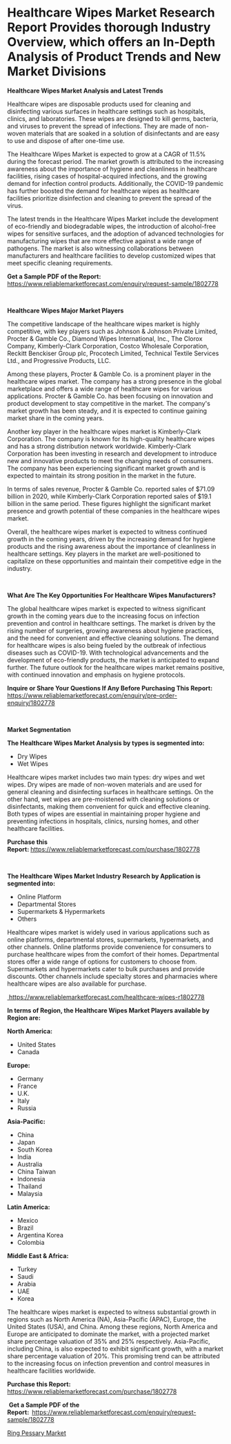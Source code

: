 <p><h1>Healthcare Wipes Market Research Report Provides thorough Industry Overview, which offers an In-Depth Analysis of Product Trends and New Market Divisions</h1></p><p><strong>Healthcare Wipes Market Analysis and Latest Trends</strong></p>
<p><p>Healthcare wipes are disposable products used for cleaning and disinfecting various surfaces in healthcare settings such as hospitals, clinics, and laboratories. These wipes are designed to kill germs, bacteria, and viruses to prevent the spread of infections. They are made of non-woven materials that are soaked in a solution of disinfectants and are easy to use and dispose of after one-time use.</p><p>The Healthcare Wipes Market is expected to grow at a CAGR of 11.5% during the forecast period. The market growth is attributed to the increasing awareness about the importance of hygiene and cleanliness in healthcare facilities, rising cases of hospital-acquired infections, and the growing demand for infection control products. Additionally, the COVID-19 pandemic has further boosted the demand for healthcare wipes as healthcare facilities prioritize disinfection and cleaning to prevent the spread of the virus.</p><p>The latest trends in the Healthcare Wipes Market include the development of eco-friendly and biodegradable wipes, the introduction of alcohol-free wipes for sensitive surfaces, and the adoption of advanced technologies for manufacturing wipes that are more effective against a wide range of pathogens. The market is also witnessing collaborations between manufacturers and healthcare facilities to develop customized wipes that meet specific cleaning requirements.</p></p>
<p><strong>Get a Sample PDF of the Report:&nbsp;</strong> <a href="https://www.reliablemarketforecast.com/enquiry/request-sample/1802778">https://www.reliablemarketforecast.com/enquiry/request-sample/1802778</a></p>
<p>&nbsp;</p>
<p><strong>Healthcare Wipes Major Market Players</strong></p>
<p><p>The competitive landscape of the healthcare wipes market is highly competitive, with key players such as Johnson & Johnson Private Limited, Procter & Gamble Co., Diamond Wipes International, Inc., The Clorox Company, Kimberly-Clark Corporation, Costco Wholesale Corporation, Reckitt Benckiser Group plc, Procotech Limited, Technical Textile Services Ltd., and Progressive Products, LLC.</p><p>Among these players, Procter & Gamble Co. is a prominent player in the healthcare wipes market. The company has a strong presence in the global marketplace and offers a wide range of healthcare wipes for various applications. Procter & Gamble Co. has been focusing on innovation and product development to stay competitive in the market. The company's market growth has been steady, and it is expected to continue gaining market share in the coming years.</p><p>Another key player in the healthcare wipes market is Kimberly-Clark Corporation. The company is known for its high-quality healthcare wipes and has a strong distribution network worldwide. Kimberly-Clark Corporation has been investing in research and development to introduce new and innovative products to meet the changing needs of consumers. The company has been experiencing significant market growth and is expected to maintain its strong position in the market in the future.</p><p>In terms of sales revenue, Procter & Gamble Co. reported sales of $71.09 billion in 2020, while Kimberly-Clark Corporation reported sales of $19.1 billion in the same period. These figures highlight the significant market presence and growth potential of these companies in the healthcare wipes market.</p><p>Overall, the healthcare wipes market is expected to witness continued growth in the coming years, driven by the increasing demand for hygiene products and the rising awareness about the importance of cleanliness in healthcare settings. Key players in the market are well-positioned to capitalize on these opportunities and maintain their competitive edge in the industry.</p></p>
<p>&nbsp;</p>
<p><strong>What Are The Key Opportunities For Healthcare Wipes Manufacturers?</strong></p>
<p><p>The global healthcare wipes market is expected to witness significant growth in the coming years due to the increasing focus on infection prevention and control in healthcare settings. The market is driven by the rising number of surgeries, growing awareness about hygiene practices, and the need for convenient and effective cleaning solutions. The demand for healthcare wipes is also being fueled by the outbreak of infectious diseases such as COVID-19. With technological advancements and the development of eco-friendly products, the market is anticipated to expand further. The future outlook for the healthcare wipes market remains positive, with continued innovation and emphasis on hygiene protocols.</p></p>
<p><strong>Inquire or Share Your Questions If Any Before Purchasing This Report:</strong> <a href="https://www.reliablemarketforecast.com/enquiry/pre-order-enquiry/1802778">https://www.reliablemarketforecast.com/enquiry/pre-order-enquiry/1802778</a></p>
<p>&nbsp;</p>
<p><strong>Market Segmentation</strong></p>
<p><strong>The Healthcare Wipes Market Analysis by types is segmented into:</strong></p>
<p><ul><li>Dry Wipes</li><li>Wet Wipes</li></ul></p>
<p><p>Healthcare wipes market includes two main types: dry wipes and wet wipes. Dry wipes are made of non-woven materials and are used for general cleaning and disinfecting surfaces in healthcare settings. On the other hand, wet wipes are pre-moistened with cleaning solutions or disinfectants, making them convenient for quick and effective cleaning. Both types of wipes are essential in maintaining proper hygiene and preventing infections in hospitals, clinics, nursing homes, and other healthcare facilities.</p></p>
<p><strong>Purchase this Report:&nbsp;</strong><a href="https://www.reliablemarketforecast.com/purchase/1802778">https://www.reliablemarketforecast.com/purchase/1802778</a></p>
<p>&nbsp;</p>
<p><strong>The Healthcare Wipes Market Industry Research by Application is segmented into:</strong></p>
<p><ul><li>Online Platform</li><li>Departmental Stores</li><li>Supermarkets & Hypermarkets</li><li>Others</li></ul></p>
<p><p>Healthcare wipes market is widely used in various applications such as online platforms, departmental stores, supermarkets, hypermarkets, and other channels. Online platforms provide convenience for consumers to purchase healthcare wipes from the comfort of their homes. Departmental stores offer a wide range of options for customers to choose from. Supermarkets and hypermarkets cater to bulk purchases and provide discounts. Other channels include specialty stores and pharmacies where healthcare wipes are also available for purchase.</p></p>
<p><a href="https://www.reliablemarketforecast.com/healthcare-wipes-r1802778">&nbsp;https://www.reliablemarketforecast.com/healthcare-wipes-r1802778</a></p>
<p><strong>In terms of Region, the Healthcare Wipes Market Players available by Region are:</strong></p>
<p>
    <p> <strong> North America: </strong>
        <ul>
            <li>United States</li>
            <li>Canada</li>
        </ul>
        </p> 
    <p> <strong> Europe: </strong>
        <ul>
            <li>Germany</li>
            <li>France</li>
            <li>U.K.</li>
            <li>Italy</li>
            <li>Russia</li>
        </ul>
        </p> 
    <p> <strong> Asia-Pacific: </strong>
        <ul>
            <li>China</li>
            <li>Japan</li>
            <li>South Korea</li>
            <li>India</li>
            <li>Australia</li>
            <li>China Taiwan</li>
            <li>Indonesia</li>
            <li>Thailand</li>
            <li>Malaysia</li>
        </ul>
        </p> 
    <p> <strong> Latin America: </strong>
        <ul>
            <li>Mexico</li>
            <li>Brazil</li>
            <li>Argentina Korea</li>
            <li>Colombia</li>
        </ul>
        </p> 
    <p> <strong> Middle East & Africa: </strong>
        <ul>
            <li>Turkey</li>
            <li>Saudi</li>
            <li>Arabia</li>
            <li>UAE</li>
            <li>Korea</li>
        </ul>
    </p>
    </p>
<p><p>The healthcare wipes market is expected to witness substantial growth in regions such as North America (NA), Asia-Pacific (APAC), Europe, the United States (USA), and China. Among these regions, North America and Europe are anticipated to dominate the market, with a projected market share percentage valuation of 35% and 25% respectively. Asia-Pacific, including China, is also expected to exhibit significant growth, with a market share percentage valuation of 20%. This promising trend can be attributed to the increasing focus on infection prevention and control measures in healthcare facilities worldwide.</p></p>
<p><strong>Purchase this Report: </strong><a href="https://www.reliablemarketforecast.com/purchase/1802778">https://www.reliablemarketforecast.com/purchase/1802778</a></p>
<p>&nbsp;<strong>Get a Sample PDF of the Report:&nbsp;&nbsp;</strong><a href="https://www.reliablemarketforecast.com/enquiry/request-sample/1802778">https://www.reliablemarketforecast.com/enquiry/request-sample/1802778</a></p>
<p><strong></strong></p>
<p><p><a href="https://github.com/JosephWillisbXXgf/Market-Research-Report-List-1/blob/main/ring-pessary-market.md">Ring Pessary Market</a></p></p>